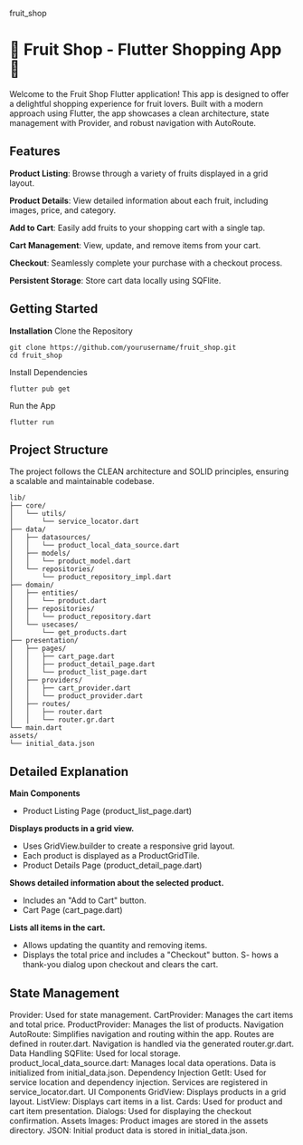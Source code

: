  fruit_shop

# 🍏 Fruit Shop - Flutter Shopping App 🍏
Welcome to the Fruit Shop Flutter application! This app is designed to offer a delightful shopping experience for fruit lovers. Built with a modern approach using Flutter, the app showcases a clean architecture, state management with Provider, and robust navigation with AutoRoute.

## Features
**Product Listing**: Browse through a variety of fruits displayed in a grid layout.

**Product Details**: View detailed information about each fruit, including images, price, and category.

**Add to Cart**: Easily add fruits to your shopping cart with a single tap.

**Cart Management**: View, update, and remove items from your cart.

**Checkout**: Seamlessly complete your purchase with a checkout process.

**Persistent Storage**: Store cart data locally using SQFlite.

## Getting Started

**Installation**
Clone the Repository

    git clone https://github.com/yourusername/fruit_shop.git
    cd fruit_shop

Install Dependencies

    flutter pub get

Run the App

    flutter run


## Project Structure
The project follows the CLEAN architecture and SOLID principles, ensuring a scalable and maintainable codebase.


    lib/
    ├── core/
    │   └── utils/
    │       └── service_locator.dart
    ├── data/
    │   ├── datasources/
    │   │   └── product_local_data_source.dart
    │   ├── models/
    │   │   └── product_model.dart
    │   └── repositories/
    │       └── product_repository_impl.dart
    ├── domain/
    │   ├── entities/
    │   │   └── product.dart
    │   ├── repositories/
    │   │   └── product_repository.dart
    │   └── usecases/
    │       └── get_products.dart
    ├── presentation/
    │   ├── pages/
    │   │   ├── cart_page.dart
    │   │   ├── product_detail_page.dart
    │   │   └── product_list_page.dart
    │   ├── providers/
    │   │   ├── cart_provider.dart
    │   │   └── product_provider.dart
    │   ├── routes/
    │   │   ├── router.dart
    │   │   └── router.gr.dart
    └── main.dart
    assets/
    └── initial_data.json

## Detailed Explanation
**Main Components**
- Product Listing Page (product_list_page.dart)

**Displays products in a grid view.**
- Uses GridView.builder to create a responsive grid layout.
- Each product is displayed as a ProductGridTile.
- Product Details Page (product_detail_page.dart)

**Shows detailed information about the selected product.**
- Includes an "Add to Cart" button.
- Cart Page (cart_page.dart)

**Lists all items in the cart.**
- Allows updating the quantity and removing items.
- Displays the total price and includes a "Checkout" button.
S- hows a thank-you dialog upon checkout and clears the cart.

## State Management
Provider: Used for state management.
  CartProvider: Manages the cart items and total price.
  ProductProvider: Manages the list of products.
Navigation
  AutoRoute: Simplifies navigation and routing within the app.
  Routes are defined in router.dart.
  Navigation is handled via the generated router.gr.dart.
Data Handling
  SQFlite: Used for local storage.
  product_local_data_source.dart: Manages local data operations.
  Data is initialized from initial_data.json.
Dependency Injection
  GetIt: Used for service location and dependency injection.
  Services are registered in service_locator.dart.
UI Components
  GridView: Displays products in a grid layout.
  ListView: Displays cart items in a list.
  Cards: Used for product and cart item presentation.
  Dialogs: Used for displaying the checkout confirmation.
Assets
  Images: Product images are stored in the assets directory.
  JSON: Initial product data is stored in initial_data.json.
